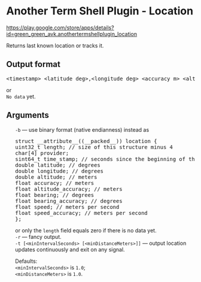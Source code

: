 # Another Term Shell Plugin - Location

<https://play.google.com/store/apps/details?id=green_green_avk.anothertermshellplugin_location>

Returns last known location or tracks it.

## Output format
<pre>&lt;timestamp&gt; &lt;latitude_deg&gt;,&lt;longitude_deg&gt; &lt;accuracy_m&gt; &lt;altitude_m&gt; &lt;accuracy_m&gt; &lt;bearing_deg&gt; &lt;accuracy_deg&gt; &lt;speed_mps&gt; &lt;accuracy_mps&gt; &lt;provider&gt;</pre>
or<br/>
<code>No data</code> yet.</p>

## Arguments
<ul type="none">
<li><code>-b</code> &#x2014; use binary format (native endianness) instead as<pre>
struct __attribute__((__packed__)) location {
uint32_t length; // size of this structure minus 4
char[4] provider;
sint64_t time_stamp; // seconds since the beginning of the epoch
double latitude; // degrees
double longitude; // degrees
double altitude; // meters
float accuracy; // meters
float altitude_accuracy; // meters
float bearing; // degrees
float bearing_accuracy; // degrees
float speed; // meters per second
float speed_accuracy; // meters per second
};
</pre>or only the <code>length</code> field equals zero if there is no data yet.</li>
<li><code>-r</code> &#x2014; fancy output.</li>
<li><code>-t [&lt;minIntervalSeconds&gt; [&lt;minDistanceMeters&gt;]]</code> &#x2014;
output location updates continuously and exit on any signal.
<p>Defaults:<br/>
<code>&lt;minIntervalSeconds&gt;</code> is <code>1.0</code>;<br/>
<code>&lt;minDistanceMeters&gt;</code> is <code>1.0</code>.</p></li>
</ul>
